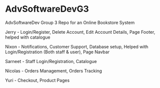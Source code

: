 # AdvSoftwareDevG3

AdvSoftwareDev Group 3
Repo for an Online Bookstore System

Jerry - Login/Register, Delete Account, Edit Account Details, Page Footer, helped with catalogue

Nixon - Notifications, Customer Support, Database setup, Helped with Login/Registration (Both staff & user), Page Navbar

Sarneet - Staff Login/Registration, Catalogue

Nicolas - Orders Management, Orders Tracking

Yuri - Checkout, Product Pages
